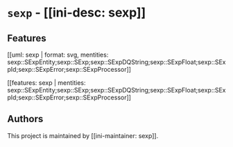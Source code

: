 # `sexp` - [[ini-desc: sexp]]

## Features

[[uml: sexp | format: svg, mentities: sexp::SExpEntity;sexp::SExp;sexp::SExpDQString;sexp::SExpFloat;sexp::SExpId;sexp::SExpError;sexp::SExpProcessor]]

[[features: sexp | mentities: sexp::SExpEntity;sexp::SExp;sexp::SExpDQString;sexp::SExpFloat;sexp::SExpId;sexp::SExpError;sexp::SExpProcessor]]

## Authors

This project is maintained by [[ini-maintainer: sexp]].
